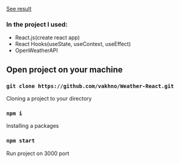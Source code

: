 [See result](https://vakhno.github.io/Weather-React/)

### In the project I used:
  - React.js(create react app)
  - React Hooks(useState, useContext, useEffect)
  - OpenWeatherAPI
  
## Open project on your machine

### `git clone https://github.com/vakhno/Weather-React.git`

Cloning a project to your directory

### `npm i`

Installing a packages

### `npm start`

Run project on 3000 port
